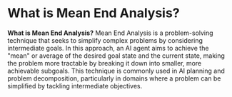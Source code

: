 # What is Mean End Analysis?

**What is Mean End Analysis?**
Mean End Analysis is a problem-solving technique that seeks to simplify complex problems by considering intermediate goals. In this approach, an AI agent aims to achieve the "mean" or average of the desired goal state and the current state, making the problem more tractable by breaking it down into smaller, more achievable subgoals. This technique is commonly used in AI planning and problem decomposition, particularly in domains where a problem can be simplified by tackling intermediate objectives.
